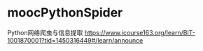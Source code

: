 # moocPythonSpider
Python网络爬虫与信息提取   https://www.icourse163.org/learn/BIT-1001870001?tid=1450316449#/learn/announce

